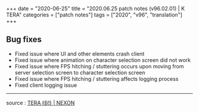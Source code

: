 +++
date = "2020-06-25"
title = "2020.06.25 patch notes (v96.02.01) | K TERA"
categories = ["patch notes"]
tags = ["2020", "v96", "translation"]
+++

## Bug fixes

- Fixed issue where UI and other elements crash client
- Fixed issue where animation on character selection screen did not work
- Fixed issue where FPS hitching / stuttering occurs upon moving from server selection screen to character selection screen
- Fixed issue where FPS hitching / stuttering affects logging process
- Fixed client logging issue

----

source : [TERA 테라 | NEXON](http://tera.nexon.com/news/update/view.aspx?n4articlesn=442)
